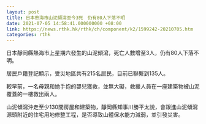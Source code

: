 ```yaml
---
layout: post
title: 日本熱海市山泥傾瀉至今3死　仍有80人下落不明
date: 2021-07-05 14:58:41.000000000 +08:00
link: https://news.rthk.hk/rthk/ch/component/k2/1599242-20210705.htm
categories: rthk
---
```


日本靜岡縣熱海市上星期六發生的山泥傾瀉，死亡人數增至3人，仍有80人下落不明。

居民戶籍登記顯示，受災地區共有215名居民，目前已聯繫到135人。

較早前，一名母親和她手抱的嬰兒獲救，並無大礙，救援人員在一座建築物被山泥覆蓋的一樓救出兩人。

山泥傾瀉沖走至少130間房屋和建築物，靜岡縣知事川勝平太說，會跟進山泥傾瀉源頭附近的住宅用地修整工程，是否導致山體保水能力減弱，並引發災害。
